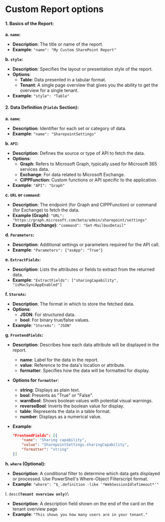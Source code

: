 # Custom Report options

#### **1. Basics of the Report**:

**a. `name`:**

* **Description**: The title or name of the report.
* **Example**: `"name": "My Custom SharePoint Report"`

**b. `style`:**

* **Description**: Specifies the layout or presentation style of the report.
* **Options**:
  * **Table**: Data presented in a tabular format.
  * **Tenant**: A single page overview that gives you the ability to get the overview for a single tenant.
* **Example**: `"style": "Table"`

#### **2. Data Definition (`Fields` Section)**:

**a. `name`:**

* **Description**: Identifier for each set or category of data.
* **Example**: `"name": "SharepointSettings"`

**b. `API`:**

* **Description**: Defines the source or type of API to fetch the data.
* **Options**:
  * **Graph**: Refers to Microsoft Graph, typically used for Microsoft 365 services data.
  * **Exchange**: For data related to Microsoft Exchange.
  * **CIPPFunction**: Custom functions or API specific to the application.
* **Example**: `"API": "Graph"`

**c. `URL` or `command`:**

* **Description**: The endpoint (for Graph and CIPPFunction) or command (for Exchange) to fetch the data.
* **Example (Graph)**: `"URL": "https://graph.microsoft.com/beta/admin/sharepoint/settings"`
* **Example (Exchange)**: `"command": "Get-MailboxDetail"`

**d. `Parameters`:**

* **Description**: Additional settings or parameters required for the API call.
* **Example**: `"Parameters": {"asApp": "True"}`

**e. `ExtractFields`:**

* **Description**: Lists the attributes or fields to extract from the returned data.
* **Example**: `"ExtractFields": ["sharingCapability", "isMacSyncAppEnabled"]`

**f. `StoreAs`:**

* **Description**: The format in which to store the fetched data.
* **Options**:
  * **JSON**: For structured data.
  * **bool**: For binary true/false values.
* **Example**: `"StoreAs": "JSON"`

**g. `FrontendFields`:**

* **Description**: Describes how each data attribute will be displayed in the report.
  * **name**: Label for the data in the report.
  * **value**: Reference to the data's location or attribute.
  * **formatter**: Specifies how the data will be formatted for display.
* **Options for `formatter`**:
  * **string**: Displays as plain text.
  * **bool**: Presents as "True" or "False".
  * **warnBool**: Shows boolean values with potential visual warnings.
  * **reverseBool**: Inverts the boolean value for display.
  * **table**: Represents the data in a table format.
  * **number**: Displays as a numerical value.
*   **Example**:

    ```json
    "FrontendFields": [{
        "name": "Sharing capability",
        "value": "SharepointSettings.sharingCapability",
        "formatter": "string"
    }]
    ```

**h. `where` (Optional):**

* **Description**: A conditional filter to determine which data gets displayed or processed. Use PowerShell's Where-Object Filterscript format.
* **Example**: `"where": "$_.definition -like '*WebSessionIdleTimeout*'"`

I. `desc`**`(Tenant overview only)`**\


* **Description**: A description field shown on the end of the card on the tenant overview page
* **Example**: `"This shows you how many users are in your tenant."`
